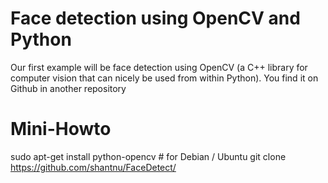 # Face detection using OpenCV and Python

Our first example will be face detection using OpenCV (a C++ library for
computer vision that can nicely be used from within Python). You find
it on Github in another repository


# Mini-Howto

   sudo apt-get install python-opencv # for Debian / Ubuntu
   git clone https://github.com/shantnu/FaceDetect/

